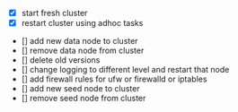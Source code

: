 - [x] start fresh cluster
- [x] restart cluster using adhoc tasks
- [] add new data node to cluster
- [] remove data node from cluster
- [] delete old versions
- [] change logging to different level and restart that node
- [] add firewall rules for ufw or firewalld or iptables
- [] add new seed node to cluster
- [] remove seed node from cluster